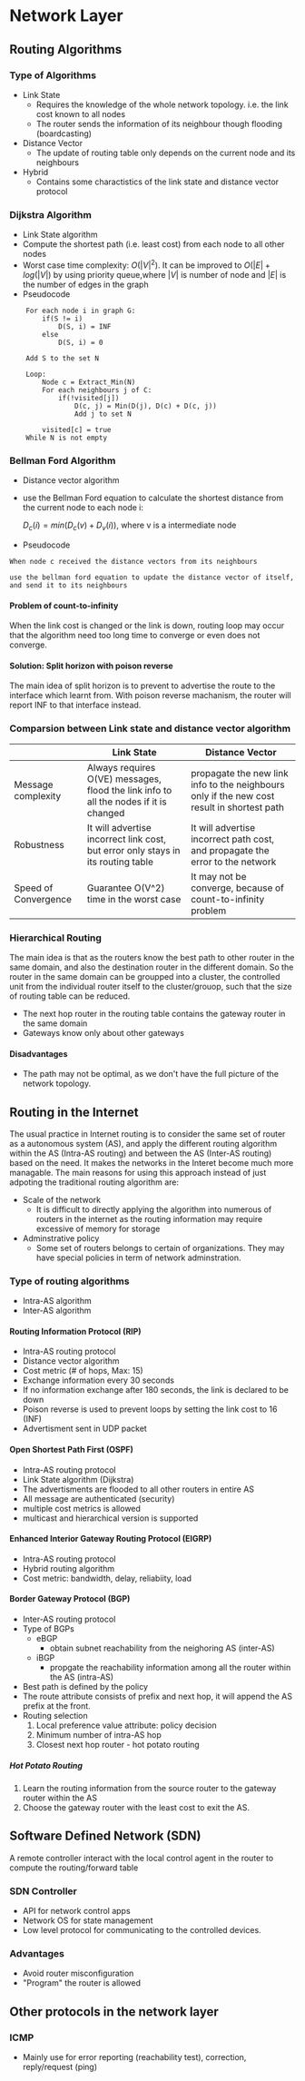 # Network Layer
## Routing Algorithms
### Type of Algorithms
* Link State
  * Requires the knowledge of the whole network topology. i.e. the link cost known to all nodes
  * The router sends the information of its neighbour though flooding (boardcasting)
* Distance Vector
  *  The update of routing table only depends on the current node and its neighbours 
* Hybrid
  * Contains some charactistics of the link state and distance vector protocol
### Dijkstra Algorithm
* Link State algorithm
* Compute the shortest path (i.e. least cost) from each node to all other nodes
* Worst case time complexity: $O(|V|^2)$. It can be improved to $O(|E| + log(|V|)$ by using priority queue,where $|V|$ is number of node and $|E|$ is the number of edges in the graph
* Pseudocode
```
    For each node i in graph G:
        if(S != i)
            D(S, i) = INF
        else
            D(S, i) = 0

    Add S to the set N

    Loop:
        Node c = Extract_Min(N)
        For each neighbours j of C:
            if(!visited[j]) 
                D(c, j) = Min(D(j), D(c) + D(c, j))
                Add j to set N

        visited[c] = true
    While N is not empty
```
### Bellman Ford Algorithm
* Distance vector algorithm
* use the Bellman Ford equation to calculate the shortest distance from the current node to each node i:
  
  $D_c(i) = min(D_c(v) + D_v(i))$, where v is a intermediate node
* Pseudocode
```
When node c received the distance vectors from its neighbours

use the bellman ford equation to update the distance vector of itself, and send it to its neighbours
```
#### Problem of count-to-infinity
When the link cost is changed or the link is down, routing loop may occur that the algorithm need too long time to converge or even does not converge.  

#### Solution: Split horizon with poison reverse
The main idea of split horizon is to prevent to advertise the route to the interface which learnt from. With poison reverse machanism, the router will report INF to that interface instead.

### Comparsion between Link state and distance vector algorithm
|                      	| Link State  | Distance Vector	|   
|----------------------	|-------------|-----------------|
| Message complexity   	| Always requires O(VE) messages, flood the link info to all the nodes if it is changed 	| propagate the new link info to the neighbours only if the new cost result in shortest path  	| 
| Robustness           	| It will advertise incorrect link cost, but error only stays in its routing table          	| It will advertise incorrect path cost, and propagate the error to the network    	| 
| Speed of Convergence 	| Guarantee O(V^2) time in the worst case | It may not be converge, because of count-to-infinity problem                                	|   
### Hierarchical Routing 
The main idea is that as the routers know the best path to other router in the same domain, and also the destination router in the different domain. So the router in the same domain can be groupped into a cluster, the controlled unit from the individual router itself to the cluster/grouop, such that the size of routing table can be reduced.
* The next hop router in the routing table contains the gateway router in the same domain
* Gateways know only about other gateways
#### Disadvantages
* The path may not be optimal, as we don't have the full picture of the network topology.

## Routing in the Internet
The usual practice in Internet routing is to consider the same set of router as a  autonomous system (AS), and apply the different routing algorithm within the AS (Intra-AS routing) and between the AS (Inter-AS routing) based on the need. It makes the networks in the Interet become much more managable.
The main reasons for using this approach instead of just adpoting the traditional routing algorithm are:
* Scale of the network
  * It is difficult to directly applying the algorithm into numerous of routers in the internet as the routing information may require excessive of memory for storage
* Adminstrative policy 
  * Some set of routers belongs to certain of organizations. They may have special policies in term of network adminstration.
### Type of routing algorithms
* Intra-AS algorithm
* Inter-AS algorithm
#### Routing Information Protocol (RIP)
* Intra-AS routing protocol
* Distance vector algorithm
* Cost metric (# of hops, Max: 15)
* Exchange information every 30 seconds
* If no information exchange after 180 seconds, the link is declared to be down
* Poison reverse is used to prevent loops by setting the link cost to 16 (INF)
* Advertisment sent in UDP packet
#### Open Shortest Path First (OSPF)
* Intra-AS routing protocol
* Link State algorithm (Dijkstra)
* The advertisments are flooded to all other routers in entire AS
* All message are authenticated (security)
* multiple cost metrics is allowed
* multicast and hierarchical version is supported
####  Enhanced Interior Gateway Routing Protocol (EIGRP)
* Intra-AS routing protocol
* Hybrid routing algorithm
* Cost metric: bandwidth, delay, reliabiity, load
#### Border Gateway Protocol (BGP) 
* Inter-AS routing protocol
* Type of BGPs
  * eBGP
    * obtain subnet reachability from the neighoring AS (inter-AS)
  * iBGP
    * propgate the reachability information among all the router within the AS (intra-AS) 
* Best path is defined by the policy
* The route attribute consists of prefix and next hop, it will append the AS prefix at the front.
* Routing selection
   1. Local preference value attribute: policy decision
   2. Minimum number of intra-AS hop
   3. Closest next hop router - hot potato routing 
##### Hot Potato Routing
1. Learn the routing information from the source router to the gateway router within the AS
2. Choose the gateway router with the least cost to exit the AS.
## Software Defined Network (SDN)
A remote controller interact with the local control agent in the router to compute the routing/forward table
### SDN Controller
* API for network control apps
* Network OS for state management
* Low level protocol for communicating to the controlled devices.
### Advantages
* Avoid router misconfiguration
* "Program" the router is allowed 
## Other protocols in the network layer
### ICMP
* Mainly use for error reporting (reachability test), correction, reply/request (ping)
